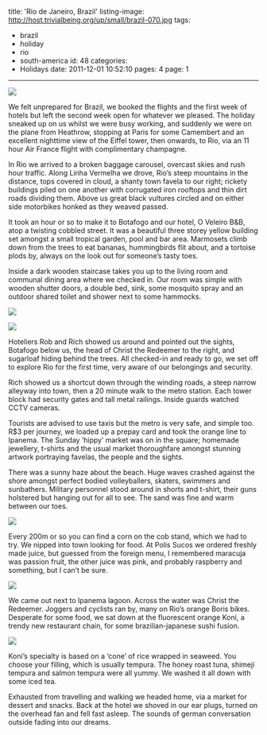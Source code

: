title: 'Rio de Janeiro, Brazil'
listing-image: http://host.trivialbeing.org/up/small/brazil-070.jpg
tags:
  - brazil
  - holiday
  - rio
  - south-america
id: 48
categories:
  - Holidays
date: 2011-12-01 10:52:10
pages: 4
page: 1
---

[![](http://host.trivialbeing.org/up/small/brazil-070.jpg)](http://host.trivialbeing.org/up/brazil-070.jpg)

We felt unprepared for Brazil, we booked the flights and the first week of hotels but left the second week open for whatever we pleased. The holiday sneaked up on us whilst we were busy working, and suddenly we were on the plane from Heathrow, stopping at Paris for some Camembert and an excellent nighttime view of the Eiffel tower, then onwards, to Rio, via an 11 hour Air France flight with complimentary champagne.

In Rio we arrived to a broken baggage carousel, overcast skies and rush hour traffic. Along Linha Vermelha we drove, Rio’s steep mountains in the distance, tops covered in cloud, a shanty town favela to our right; rickety buildings piled on one another with corrugated iron rooftops and thin dirt roads dividing them. Above us great black vultures circled and on either side motorbikes honked as they weaved passed.

<!--more-->

It took an hour or so to make it to Botafogo and our hotel, O Veleiro B&B, atop a twisting cobbled street. It was a beautiful three storey yellow building set amongst a small tropical garden, pool and bar area. Marmosets climb down from the trees to eat bananas, hummingbirds flit about, and a tortoise plods by, always on the look out for someone’s tasty toes.

Inside a dark wooden staircase takes you up to the living room and communal dining area where we checked in. Our room was simple with wooden shutter doors, a double bed, sink, some mosquito spray and an outdoor shared toilet and shower next to some hammocks.

[![](http://host.trivialbeing.org/up/small/IMG_3603.JPG)](http://host.trivialbeing.org/up/IMG_3603.JPG)

[![](http://host.trivialbeing.org/up/small/IMG_3602.JPG)](http://host.trivialbeing.org/up/IMG_3602.JPG)

Hoteliers Rob and Rich showed us around and pointed out the sights, Botafogo below us, the head of Christ the Redeemer to the right, and sugarloaf hiding behind the trees. All checked-in and ready to go, we set off to explore Rio for the first time, very aware of our belongings and security.

Rich showed us a shortcut down through the winding roads, a steep narrow alleyway into town, then a 20 minute walk to the metro station. Each tower block had security gates and tall metal railings. Inside guards watched CCTV cameras.

Tourists are advised to use taxis but the metro is very safe, and simple too. R$3 per journey, we loaded up a prepay card and took the orange line to Ipanema. The Sunday ‘hippy’ market was on in the square; homemade jewellery, t-shirts and the usual market thoroughfare amongst stunning artwork portraying favelas, the people and the sights.

There was a sunny haze about the beach. Huge waves crashed against the shore amongst perfect bodied volleyballers, skaters, swimmers and sunbathers. Military personnel stood around in shorts and t-shirt, their guns holstered but hanging out for all to see. The sand was fine and warm between our toes.

[![](http://host.trivialbeing.org/up/small/brazil-003.jpg)](http://host.trivialbeing.org/up/brazil-003.jpg)

Every 200m or so you can find a corn on the cob stand, which we had to try. We nipped into town looking for food. At Polis Sucos we ordered freshly made juice, but guessed from the foreign menu, I remembered maracuja was passion fruit, the other juice was pink, and probably raspberry and something, but I can’t be sure.

[![](http://host.trivialbeing.org/up/small/brazil-004.jpg)](http://host.trivialbeing.org/up/brazil-004.jpg)

We came out next to Ipanema lagoon. Across the water was Christ the Redeemer. Joggers and cyclists ran by, many on Rio’s orange Boris bikes. Desperate for some food, we sat down at the fluorescent orange Koni, a trendy new restaurant chain, for some brazilian-japanese sushi fusion.

[![](http://host.trivialbeing.org/up/small/brazil-005.jpg)](http://host.trivialbeing.org/up/brazil-005.jpg)

Koni’s specialty is based on a ‘cone’ of rice wrapped in seaweed. You choose your filling, which is usually tempura. The honey roast tuna, shimeji tempura and salmon tempura were all yummy. We washed it all down with some iced tea.

Exhausted from travelling and walking we headed home, via a market for dessert and snacks. Back at the hotel we shoved in our ear plugs, turned on the overhead fan and fell fast asleep. The sounds of german conversation outside fading into our dreams.
